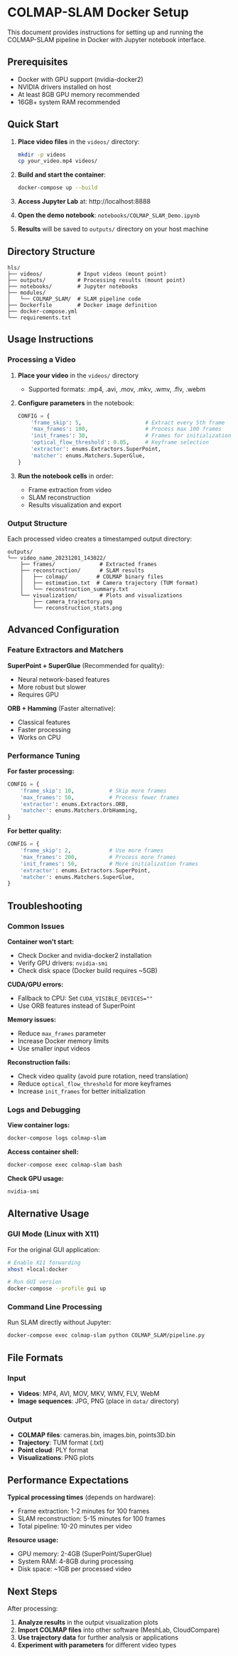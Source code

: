 # COLMAP-SLAM Docker Setup

This document provides instructions for setting up and running the COLMAP-SLAM pipeline in Docker with Jupyter notebook interface.

## Prerequisites

- Docker with GPU support (nvidia-docker2)
- NVIDIA drivers installed on host
- At least 8GB GPU memory recommended
- 16GB+ system RAM recommended

## Quick Start

1. **Place video files** in the `videos/` directory:
   ```bash
   mkdir -p videos
   cp your_video.mp4 videos/
   ```

2. **Build and start the container**:
   ```bash
   docker-compose up --build
   ```

3. **Access Jupyter Lab** at: http://localhost:8888

4. **Open the demo notebook**: `notebooks/COLMAP_SLAM_Demo.ipynb`

5. **Results** will be saved to `outputs/` directory on your host machine

## Directory Structure

```
hls/
├── videos/           # Input videos (mount point)
├── outputs/          # Processing results (mount point)
├── notebooks/        # Jupyter notebooks
├── modules/
│   └── COLMAP_SLAM/  # SLAM pipeline code
├── Dockerfile        # Docker image definition
├── docker-compose.yml
└── requirements.txt
```

## Usage Instructions

### Processing a Video

1. **Place your video** in the `videos/` directory
   - Supported formats: .mp4, .avi, .mov, .mkv, .wmv, .flv, .webm

2. **Configure parameters** in the notebook:
   ```python
   CONFIG = {
       'frame_skip': 5,                    # Extract every 5th frame
       'max_frames': 100,                  # Process max 100 frames
       'init_frames': 30,                  # Frames for initialization
       'optical_flow_threshold': 0.05,     # Keyframe selection
       'extractor': enums.Extractors.SuperPoint,
       'matcher': enums.Matchers.SuperGlue,
   }
   ```

3. **Run the notebook cells** in order:
   - Frame extraction from video
   - SLAM reconstruction
   - Results visualization and export

### Output Structure

Each processed video creates a timestamped output directory:
```
outputs/
└── video_name_20231201_143022/
    ├── frames/              # Extracted frames
    ├── reconstruction/      # SLAM results
    │   ├── colmap/         # COLMAP binary files
    │   ├── estimation.txt  # Camera trajectory (TUM format)
    │   └── reconstruction_summary.txt
    └── visualization/       # Plots and visualizations
        ├── camera_trajectory.png
        └── reconstruction_stats.png
```

## Advanced Configuration

### Feature Extractors and Matchers

**SuperPoint + SuperGlue** (Recommended for quality):
- Neural network-based features
- More robust but slower
- Requires GPU

**ORB + Hamming** (Faster alternative):
- Classical features
- Faster processing
- Works on CPU

### Performance Tuning

**For faster processing:**
```python
CONFIG = {
    'frame_skip': 10,           # Skip more frames
    'max_frames': 50,           # Process fewer frames
    'extractor': enums.Extractors.ORB,
    'matcher': enums.Matchers.OrbHamming,
}
```

**For better quality:**
```python
CONFIG = {
    'frame_skip': 2,            # Use more frames
    'max_frames': 200,          # Process more frames
    'init_frames': 50,          # More initialization frames
    'extractor': enums.Extractors.SuperPoint,
    'matcher': enums.Matchers.SuperGlue,
}
```

## Troubleshooting

### Common Issues

**Container won't start:**
- Check Docker and nvidia-docker2 installation
- Verify GPU drivers: `nvidia-smi`
- Check disk space (Docker build requires ~5GB)

**CUDA/GPU errors:**
- Fallback to CPU: Set `CUDA_VISIBLE_DEVICES=""`
- Use ORB features instead of SuperPoint

**Memory issues:**
- Reduce `max_frames` parameter
- Increase Docker memory limits
- Use smaller input videos

**Reconstruction fails:**
- Check video quality (avoid pure rotation, need translation)
- Reduce `optical_flow_threshold` for more keyframes
- Increase `init_frames` for better initialization

### Logs and Debugging

**View container logs:**
```bash
docker-compose logs colmap-slam
```

**Access container shell:**
```bash
docker-compose exec colmap-slam bash
```

**Check GPU usage:**
```bash
nvidia-smi
```

## Alternative Usage

### GUI Mode (Linux with X11)

For the original GUI application:
```bash
# Enable X11 forwarding
xhost +local:docker

# Run GUI version
docker-compose --profile gui up
```

### Command Line Processing

Run SLAM directly without Jupyter:
```bash
docker-compose exec colmap-slam python COLMAP_SLAM/pipeline.py
```

## File Formats

### Input
- **Videos**: MP4, AVI, MOV, MKV, WMV, FLV, WebM
- **Image sequences**: JPG, PNG (place in `data/` directory)

### Output
- **COLMAP files**: cameras.bin, images.bin, points3D.bin
- **Trajectory**: TUM format (.txt)
- **Point cloud**: PLY format
- **Visualizations**: PNG plots

## Performance Expectations

**Typical processing times** (depends on hardware):
- Frame extraction: 1-2 minutes for 100 frames
- SLAM reconstruction: 5-15 minutes for 100 frames
- Total pipeline: 10-20 minutes per video

**Resource usage:**
- GPU memory: 2-4GB (SuperPoint/SuperGlue)
- System RAM: 4-8GB during processing
- Disk space: ~1GB per processed video

## Next Steps

After processing:
1. **Analyze results** in the output visualization plots
2. **Import COLMAP files** into other software (MeshLab, CloudCompare)
3. **Use trajectory data** for further analysis or applications
4. **Experiment with parameters** for different video types